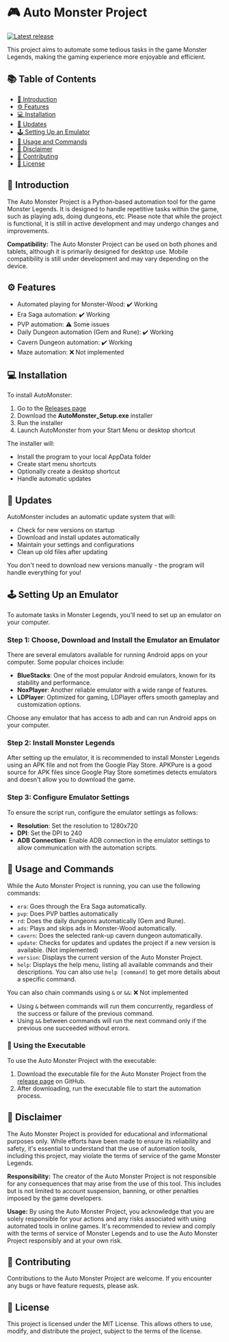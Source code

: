 # 🎮 Auto Monster Project

[![Latest release](https://img.shields.io/github/v/release/some-guy250/AutoMonster?style=for-the-badge)](../../releases/latest)

This project aims to automate some tedious tasks in the game Monster Legends, making the gaming experience more
enjoyable and efficient.

## 📚 Table of Contents

- [🎯 Introduction](#-introduction)
- [⚙️ Features](#-features)
- [💻 Installation](#-installation)
- [🔄 Updates](#-updates)
- [🕹️ Setting Up an Emulator](#-setting-up-an-emulator)
- [💬 Usage and Commands](#-usage-and-commands)
- [🚨 Disclaimer](#-disclaimer)
- [🤝 Contributing](#-contributing)
- [📜 License](#-license)

## 🎯 Introduction

The Auto Monster Project is a Python-based automation tool for the game Monster Legends. It is designed to handle
repetitive tasks within the game, such as playing ads, doing dungeons, etc. Please note that while the project is
functional, it is still in active development and may undergo changes and improvements.

**Compatibility:** The Auto Monster Project can be used on both phones and tablets, although it is primarily designed
for desktop use.
Mobile compatibility is still under development and may vary depending on the device.

## ⚙️ Features

- Automated playing for Monster-Wood: ✔️ Working
- Era Saga automation: ✔️ Working
- PVP automation: ⚠️ Some issues
- Daily Dungeon automation (Gem and Rune): ✔️ Working
- Cavern Dungeon automation: ✔️ Working
- Maze automation: ❌ Not implemented

## 💻 Installation

To install AutoMonster:

1. Go to the [Releases page](../../releases/latest)
2. Download the **AutoMonster_Setup.exe** installer
3. Run the installer
4. Launch AutoMonster from your Start Menu or desktop shortcut

The installer will:
- Install the program to your local AppData folder
- Create start menu shortcuts
- Optionally create a desktop shortcut
- Handle automatic updates

## 🔄 Updates

AutoMonster includes an automatic update system that will:
- Check for new versions on startup
- Download and install updates automatically
- Maintain your settings and configurations
- Clean up old files after updating

You don't need to download new versions manually - the program will handle everything for you!

## 🕹️ Setting Up an Emulator

To automate tasks in Monster Legends, you'll need to set up an emulator on your computer.

### Step 1: Choose, Download and Install the Emulator an Emulator

There are several emulators available for running Android apps on your computer. Some popular choices include:

- **BlueStacks**: One of the most popular Android emulators, known for its stability and performance.
- **NoxPlayer**: Another reliable emulator with a wide range of features.
- **LDPlayer**: Optimized for gaming, LDPlayer offers smooth gameplay and customization options.

Choose any emulator that has access to adb and can run Android apps on your computer.

### Step 2: Install Monster Legends

After setting up the emulator, it is recommended to install Monster Legends using an APK file and not from the Google
Play Store. APKPure is a good source for APK files since Google Play Store sometimes detects emulators and doesn't allow
you to download the game.

### Step 3: Configure Emulator Settings

To ensure the script run, configure the emulator settings as follows:

- **Resolution**: Set the resolution to 1280x720
- **DPI**: Set the DPI to 240
- **ADB Connection**: Enable ADB connection in the emulator settings to allow communication with the automation scripts.

## 💬 Usage and Commands

While the Auto Monster Project is running, you can use the following commands:

- `era`: Goes through the Era Saga automatically.
- `pvp`: Does PVP battles automatically
- `rd`: Does the daily dungeons automatically (Gem and Rune).
- `ads`: Plays and skips ads in Monster-Wood automatically.
- `cavern`: Does the selected rank-up cavern dungeon automatically.
- `update`: Checks for updates and updates the project if a new version is available. (Not implemented)
- `version`: Displays the current version of the Auto Monster Project.
- `help`: Displays the help menu, listing all available commands and their descriptions. You can also
  use `help [command]` to get more details about a specific command.

You can also chain commands using `&` or `&&`: ❌ Not implemented

- Using `&` between commands will run them concurrently, regardless of the success or failure of the previous command.
- Using `&&` between commands will run the next command only if the previous one succeeded without errors.

### 🚀 Using the Executable

To use the Auto Monster Project with the executable:

1. Download the executable file for the Auto Monster Project from the [release page](../../releases) on GitHub.
2. After downloading, run the executable file to start the automation process.

## 🚨 Disclaimer

The Auto Monster Project is provided for educational and informational purposes only. While efforts have been made to
ensure its reliability and safety, it's essential to understand that the use of automation tools, including this
project, may violate the terms of service of the game Monster Legends.

**Responsibility:** The creator of the Auto Monster Project is not responsible for any consequences that may arise from
the use of this tool. This includes but is not limited to account suspension, banning, or other penalties imposed by the
game developers.

**Usage:** By using the Auto Monster Project, you acknowledge that you are solely responsible for your actions and any
risks associated with using automated tools in online games. It's recommended to review and comply with the terms of
service of Monster Legends and to use the Auto Monster Project responsibly and at your own risk.

## 🤝 Contributing

Contributions to the Auto Monster Project are welcome. If you encounter any bugs or have feature requests, please ask.

## 📜 License

This project is licensed under the MIT License. This allows others to use, modify, and distribute the project, subject
to the terms of the license.

